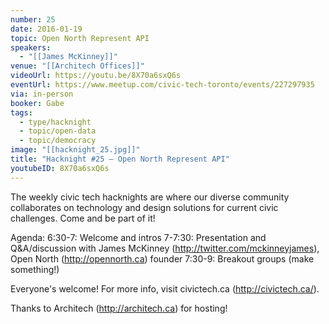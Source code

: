 ```yaml
---
number: 25
date: 2016-01-19
topic: Open North Represent API
speakers:
  - "[[James McKinney]]"
venue: "[[Architech Offices]]"
videoUrl: https://youtu.be/8X70a6sxQ6s
eventUrl: https://www.meetup.com/civic-tech-toronto/events/227297935
via: in-person
booker: Gabe
tags:
  - type/hacknight
  - topic/open-data
  - topic/democracy
image: "[[hacknight_25.jpg]]"
title: "Hacknight #25 – Open North Represent API"
youtubeID: 8X70a6sxQ6s
---
```


The weekly civic tech hacknights are where our diverse community collaborates on technology and design solutions for current civic challenges. Come and be part of it!

Agenda:
6:30-7: Welcome and intros
7-7:30: Presentation and Q&A/discussion with James McKinney (http://twitter.com/mckinneyjames), Open North (http://opennorth.ca) founder
7:30-9: Breakout groups (make something!)

Everyone's welcome! For more info, visit civictech.ca (http://civictech.ca/).

Thanks to Architech (http://architech.ca) for hosting!